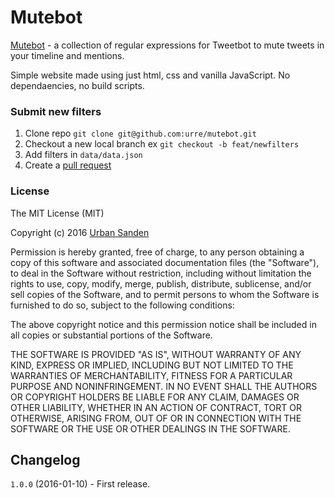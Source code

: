 # Mutebot

[Mutebot](http://mutebot.info) - a collection of regular expressions for Tweetbot to mute tweets in your timeline and mentions.

Simple website made using just html, css and vanilla JavaScript. No dependaencies, no build scripts.

### Submit new filters
1. Clone repo ``git clone git@github.com:urre/mutebot.git``
2. Checkout a new local branch ex ``git checkout -b feat/newfilters``
3. Add filters in ``data/data.json``
4. Create a [pull request](https://github.com/urre/mutebot/pulls)

### License

The MIT License (MIT)

Copyright (c) 2016 [Urban Sanden](http://labs.urre.me/)

Permission is hereby granted, free of charge, to any person obtaining a copy
of this software and associated documentation files (the "Software"), to deal
in the Software without restriction, including without limitation the rights
to use, copy, modify, merge, publish, distribute, sublicense, and/or sell
copies of the Software, and to permit persons to whom the Software is
furnished to do so, subject to the following conditions:

The above copyright notice and this permission notice shall be included in all
copies or substantial portions of the Software.

THE SOFTWARE IS PROVIDED "AS IS", WITHOUT WARRANTY OF ANY KIND, EXPRESS OR
IMPLIED, INCLUDING BUT NOT LIMITED TO THE WARRANTIES OF MERCHANTABILITY,
FITNESS FOR A PARTICULAR PURPOSE AND NONINFRINGEMENT. IN NO EVENT SHALL THE
AUTHORS OR COPYRIGHT HOLDERS BE LIABLE FOR ANY CLAIM, DAMAGES OR OTHER
LIABILITY, WHETHER IN AN ACTION OF CONTRACT, TORT OR OTHERWISE, ARISING FROM,
OUT OF OR IN CONNECTION WITH THE SOFTWARE OR THE USE OR OTHER DEALINGS IN THE
SOFTWARE.

## Changelog

`1.0.0` (2016-01-10) - First release.